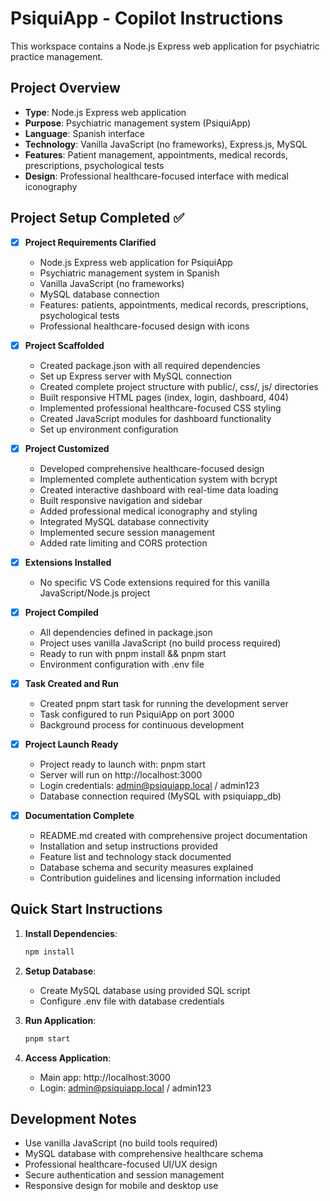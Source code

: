# PsiquiApp - Copilot Instructions

This workspace contains a Node.js Express web application for psychiatric practice management.

## Project Overview
- **Type**: Node.js Express web application
- **Purpose**: Psychiatric management system (PsiquiApp)
- **Language**: Spanish interface
- **Technology**: Vanilla JavaScript (no frameworks), Express.js, MySQL
- **Features**: Patient management, appointments, medical records, prescriptions, psychological tests
- **Design**: Professional healthcare-focused interface with medical iconography

## Project Setup Completed ✅

- [x] **Project Requirements Clarified**
	- Node.js Express web application for PsiquiApp
	- Psychiatric management system in Spanish
	- Vanilla JavaScript (no frameworks)
	- MySQL database connection
	- Features: patients, appointments, medical records, prescriptions, psychological tests
	- Professional healthcare-focused design with icons

- [x] **Project Scaffolded**
	- Created package.json with all required dependencies
	- Set up Express server with MySQL connection
	- Created complete project structure with public/, css/, js/ directories
	- Built responsive HTML pages (index, login, dashboard, 404)
	- Implemented professional healthcare-focused CSS styling
	- Created JavaScript modules for dashboard functionality
	- Set up environment configuration

- [x] **Project Customized**
	- Developed comprehensive healthcare-focused design
	- Implemented complete authentication system with bcrypt
	- Created interactive dashboard with real-time data loading
	- Built responsive navigation and sidebar
	- Added professional medical iconography and styling
	- Integrated MySQL database connectivity
	- Implemented secure session management
	- Added rate limiting and CORS protection

- [x] **Extensions Installed**
	- No specific VS Code extensions required for this vanilla JavaScript/Node.js project

- [x] **Project Compiled**
	- All dependencies defined in package.json
	- Project uses vanilla JavaScript (no build process required)
	- Ready to run with pnpm install && pnpm start
	- Environment configuration with .env file

- [x] **Task Created and Run**
	- Created pnpm start task for running the development server
	- Task configured to run PsiquiApp on port 3000
	- Background process for continuous development

- [x] **Project Launch Ready**
	- Project ready to launch with: pnpm start
	- Server will run on http://localhost:3000
	- Login credentials: admin@psiquiapp.local / admin123
	- Database connection required (MySQL with psiquiapp_db)

- [x] **Documentation Complete**
	- README.md created with comprehensive project documentation
	- Installation and setup instructions provided
	- Feature list and technology stack documented
	- Database schema and security measures explained
	- Contribution guidelines and licensing information included

## Quick Start Instructions

1. **Install Dependencies**:
   ```bash
   npm install
   ```

2. **Setup Database**:
   - Create MySQL database using provided SQL script
   - Configure .env file with database credentials

3. **Run Application**:
   ```bash
   pnpm start
   ```

4. **Access Application**:
   - Main app: http://localhost:3000
   - Login: admin@psiquiapp.local / admin123

## Development Notes
- Use vanilla JavaScript (no build tools required)
- MySQL database with comprehensive healthcare schema
- Professional healthcare-focused UI/UX design
- Secure authentication and session management
- Responsive design for mobile and desktop use
